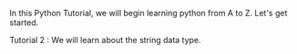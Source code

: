In this Python Tutorial, we will begin learning python from A to Z. Let's get started.

Tutorial 2 : We will learn about the string data type.
